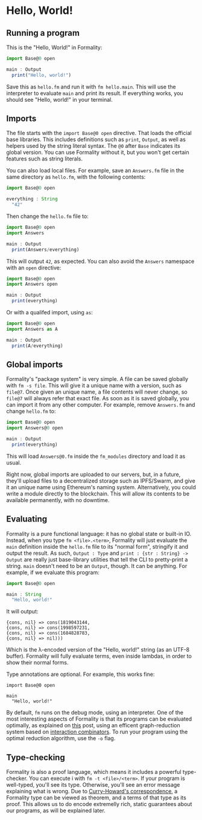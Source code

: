 # Hello, World!

## Running a program

This is the "Hello, World!" in Formality:

```javascript
import Base@0 open

main : Output
  print("Hello, world!")
```

Save this as `hello.fm` and run it with `fm hello.main`. This will use the interpreter to evaluate `main` and print its result. If everything works, you should see "Hello, world!" in your terminal.

## Imports

The file starts with the `import Base@0 open` directive. That loads the official base libraries. This includes definitions such as `print`, `Output`, as well as helpers used by the string literal syntax. The `@0` after `Base` indicates its global version. You can use Formality without it, but you won't get certain features such as string literals.

You can also load local files. For example, save an `Answers.fm` file in the same directory as `hello.fm`, with the following contents:

```javascript
import Base@0 open

everything : String
  "42"
```

Then change the `hello.fm` file to:

```javascript
import Base@0 open
import Answers

main : Output
  print(Answers/everything)
```


This will output `42`, as expected. You can also avoid the `Answers` namespace with an `open` directive:

```javascript
import Base@0 open
import Answers open

main : Output
  print(everything)
```

Or with a qualifed import, using `as`:


```javascript
import Base@0 open
import Answers as A

main : Output
  print(A/everything)
```

## Global imports

Formality's "package system" is very simple. A file can be saved globally with `fm -s file`. This will give it a unique name with a version, such as `file@7`. Once given an unique name, a file contents will never change, so `file@7` will always refer that exact file. As soon as it is saved globally, you can import it from any other computer. For example, remove `Answers.fm` and change `hello.fm` to:

```javascript
import Base@0 open
import Answers@0 open

main : Output
  print(everything)
```

This will load `Answers@0.fm` inside the `fm_modules` directory and load it as usual.

Right now, global imports are uploaded to our servers, but, in a future, they'll upload files to a decentralized storage such as IPFS/Swarm, and give it an unique name using Ethereum's naming system. Alternatively, you could write a module directly to the blockchain. This will allow its contents to be available permanently, with no downtime.

## Evaluating

Formality is a pure functional language: it has no global state or built-in IO. Instead, when you type `fm <file>.<term>`, Formality will just evaluate the `main` definition inside the `hello.fm` file to its "normal form", stringify it and output the result. As such, `Output : Type` and `print : {str : String} -> Output` are really just base-library utilities that tell the CLI to pretty-print a string. `main` doesn't need to be an `Output`, though. It can be anything. For example, if we evaluate this program:

```javascript
import Base@0 open

main : String
  "Hello, world!"
```

It will output:

```
{cons, nil} => cons(1819043144,
{cons, nil} => cons(1998597231,
{cons, nil} => cons(1684828783,
{cons, nil} => nil)))
```

Which is the λ-encoded version of the "Hello, world!" string (as an UTF-8 buffer). Formality will fully evaluate terms, even inside lambdas, in order to show their normal forms. 

Type annotations are optional. For example, this works fine:

```
import Base@0 open

main
  "Hello, world!"
```

By default, `fm` runs on the debug mode, using an interpreter. One of the most interesting aspects of Formality is that its programs can be evaluated optimally, as explained on [this](https://medium.com/@maiavictor/solving-the-mystery-behind-abstract-algorithms-magical-optimizations-144225164b07) post, using an efficent graph-reduction system based on [interaction combinators](https://arxiv.org/abs/0906.0380). To run your program using the optimal reduction algorithm, use the `-o` flag.

## Type-checking

Formality is also a proof language, which means it includes a powerful type-checker. You can execute i with `fm -t <file>/<term>`. If your program is well-typed, you'll see its type. Otherwise, you'll see an error message explaining what is wrong. Due to [Curry-Howard's correspondence](https://en.wikipedia.org/wiki/Curry%E2%80%93Howard_correspondence), a Formality type can be viewed as theorem, and a terms of that type as its proof. This allows us to do encode extremelly rich, static guarantees about our programs, as will be explained later.
